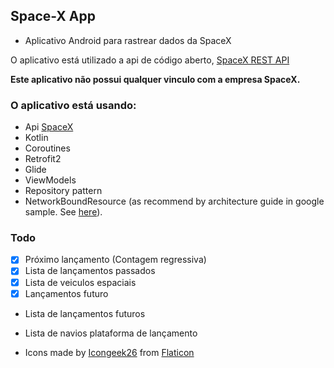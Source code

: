 ## Space-X App

 - Aplicativo Android para rastrear dados da SpaceX

O aplicativo está utilizado a api de código aberto, [SpaceX REST API](https://docs.spacexdata.com)

**Este aplicativo não possui qualquer vinculo com a empresa SpaceX.**

### O aplicativo está usando:

- Api [SpaceX](https://docs.spacexdata.com/)
- Kotlin
- Coroutines
- Retrofit2
- Glide
- ViewModels
- Repository pattern
- NetworkBoundResource (as recommend by architecture guide in google sample. See  [here](https://github.com/googlesamples/android-architecture-components/blob/master/GithubBrowserSample/app/src/main/java/com/android/example/github/repository/NetworkBoundResource.kt)).

### Todo
- [x] Próximo lançamento (Contagem regressiva)
- [x] Lista de lançamentos passados
- [x] Lista de veiculos espaciais
- [x] Lançamentos futuro
- Lista de lançamentos futuros
- Lista de navios plataforma de lançamento

- Icons made by [Icongeek26](https://www.flaticon.com/authors/icongeek26) from [Flaticon](https://www.flaticon.com/)
